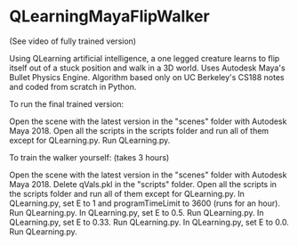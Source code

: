 # QLearningMayaFlipWalker

(See video of fully trained version)

Using QLearning artificial intelligence, a one legged creature learns to flip itself out of a stuck position and walk in a 3D world. Uses Autodesk Maya's Bullet Physics Engine. Algorithm based only on UC Berkeley's CS188 notes and coded from scratch in Python.

To run the final trained version:

Open the scene with the latest version in the "scenes" folder with Autodesk Maya 2018. 
Open all the scripts in the scripts folder and run all of them except for QLearning.py.
Run QLearning.py.

To train the walker yourself: (takes 3 hours)

Open the scene with the latest version in the "scenes" folder with Autodesk Maya 2018. 
Delete qVals.pkl in the "scripts" folder.
Open all the scripts in the scripts folder and run all of them except for QLearning.py.
In QLearning.py, set E to 1 and programTimeLimit to 3600 (runs for an hour).
Run QLearning.py.
In QLearning.py, set E to 0.5.
Run QLearning.py.
In QLearning.py, set E to 0.33.
Run QLearning.py.
In QLearning.py, set E to 0.0.
Run QLearning.py.

